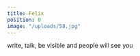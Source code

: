 ```yaml
---
title: Felix
position: 0
image: "/uploads/58.jpg"
---
```


write, talk, be visible and people will see you
